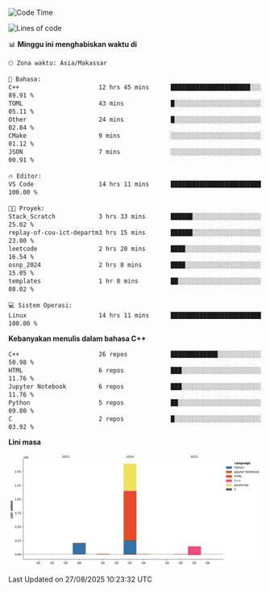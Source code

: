<!--START_SECTION:waka-->
![Code Time](http://img.shields.io/badge/Code%20Time-419%20hrs%2033%20mins-blue)

![Lines of code](https://img.shields.io/badge/Sejak%20Hello%20World%20aku%20telah%20menulis-2.0%20million%20baris%20kode-blue)

📊 **Minggu ini menghabiskan waktu di** 

```text
🕑︎ Zona waktu: Asia/Makassar

💬 Bahasa: 
C++                      12 hrs 45 mins      ██████████████████████░░░   89.91 % 
TOML                     43 mins             █░░░░░░░░░░░░░░░░░░░░░░░░   05.11 % 
Other                    24 mins             █░░░░░░░░░░░░░░░░░░░░░░░░   02.84 % 
CMake                    9 mins              ░░░░░░░░░░░░░░░░░░░░░░░░░   01.12 % 
JSON                     7 mins              ░░░░░░░░░░░░░░░░░░░░░░░░░   00.91 % 

🔥 Editor: 
VS Code                  14 hrs 11 mins      █████████████████████████   100.00 % 

🐱‍💻 Proyek: 
Stack_Scratch            3 hrs 33 mins       ██████░░░░░░░░░░░░░░░░░░░   25.02 % 
replay-of-cou-ict-departm3 hrs 15 mins       ██████░░░░░░░░░░░░░░░░░░░   23.00 % 
leetcode                 2 hrs 20 mins       ████░░░░░░░░░░░░░░░░░░░░░   16.54 % 
osnp_2024                2 hrs 8 mins        ████░░░░░░░░░░░░░░░░░░░░░   15.05 % 
templates                1 hr 8 mins         ██░░░░░░░░░░░░░░░░░░░░░░░   08.02 % 

💻 Sistem Operasi: 
Linux                    14 hrs 11 mins      █████████████████████████   100.00 % 
```

**Kebanyakan menulis dalam bahasa C++** 

```text
C++                      26 repos            █████████████░░░░░░░░░░░░   50.98 % 
HTML                     6 repos             ███░░░░░░░░░░░░░░░░░░░░░░   11.76 % 
Jupyter Notebook         6 repos             ███░░░░░░░░░░░░░░░░░░░░░░   11.76 % 
Python                   5 repos             ██░░░░░░░░░░░░░░░░░░░░░░░   09.80 % 
C                        2 repos             █░░░░░░░░░░░░░░░░░░░░░░░░   03.92 % 
```



**Lini masa**

![Lines of Code chart](https://raw.githubusercontent.com/yusuf601/yusuf601/main/assets/bar_graph.png)


 Last Updated on 27/08/2025 10:23:32 UTC
<!--END_SECTION:waka-->

